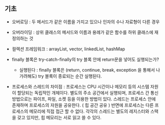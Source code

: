 ## 기초

* 오버로딩 : 두 메서드가 같은 이름을 가지고 있으나 인자의 수나 자료형이 다른 경우
* 오버라이딩 : 상위 클래스의 메서드와 이름과 용례가 같은 함수를 하위 클래스에 재정의하는 것
* 컬렉션 프레임워크 : arrayList, vector, linkedList, hashMap

* finally 블록은 try-catch-finally의 try 블록 안에 return문을 넣어도 실행되는가?
  * 실행된다 : finally 블록은 (return, continue, break, exception 을 통해서 나가려해도)
    try 블록이 종료되는 순간 실행된다.
    
* 프로세스와 스레드의 차이점 : 프로세스는 CPU 시간이나 메모리 등의 시스템 자원이 할당되는 독립적인 개체이다.
  별도의 주소 공간에서 실행되며, 프로세스 간 통신 방법으로는 파이프, 파일, 소켓 등을 이용한 방법이 있다.
  스레드는 프로세스 안에 존재하며 프로세스의 자원을 공유한다. ( 힙 공간 공유 )
  반면에 프로세스는 다른 프로세스의 메모리에 직접 접근 할 수 없다.
  각각의 스레드는 별도의 레지스터와 스택을 갖고 있지만, 힙 메모리는 서로 읽고 쓸 수 있다.
  
